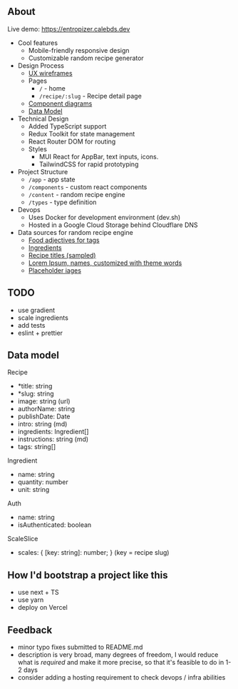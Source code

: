 ## About

Live demo: https://entropizer.calebds.dev

- Cool features
  - Mobile-friendly responsive design
  - Customizable random recipe generator
- Design Process
  - [UX wireframes](https://drive.google.com/file/d/1pOgbSXbPwX7bsYZtMwsLaZoKTYr_KTly/view?usp=sharing)
  - Pages
    - `/` - home
    - `/recipe/:slug` - Recipe detail page
  - [Component diagrams](https://docs.google.com/presentation/d/1a7bsjx7QPOEvrrmIchEWJd6rpAe5lsPouJADmcMwwIw/edit?usp=sharing)
  - [Data Model](#data-model)
- Technical Design
  - Added TypeScript support
  - Redux Toolkit for state management
  - React Router DOM for routing
  - Styles
    - MUI React for AppBar, text inputs, icons.
    - TailwindCSS for rapid prototyping
- Project Structure
  - `/app` - app state
  - `/components` - custom react components
  - `/content` - random recipe engine
  - `/types` - type definition
- Devops
  - Uses Docker for development environment (dev.sh)
  - Hosted in a Google Cloud Storage behind Cloudflare DNS
- Data sources for random recipe engine
  - [Food adjectives for tags](https://englishstudyhere-com.cdn.ampproject.org/c/s/englishstudyhere.com/grammar/adjectives/food-adjectives-list-of-food-adjectives/amp/)
  - [Ingredients](https://github.com/schollz/food-identicon/blob/master/ingredients.txt)
  - [Recipe titles (sampled)](https://github.com/dpapathanasiou/recipes)
  - [Lorem Ipsum, names, customized with theme words](https://github.com/dejavu1987/jabber)
  - [Placeholder iages](https://www.placeholder.com/)

## TODO
- use gradient
- scale ingredients
- add tests
- eslint + prettier

## Data model
Recipe
- *title: string
- *slug: string
- image: string (url)
- authorName: string
- publishDate: Date
- intro: string (md)
- ingredients: Ingredient[]
- instructions: string (md)
- tags: string[]

Ingredient
- name: string
- quantity: number
- unit: string

Auth
- name: string
- isAuthenticated: boolean

ScaleSlice
- scales: { [key: string]: number; } (key = recipe slug)

## How I'd bootstrap a project like this
- use next + TS
- use yarn
- deploy on Vercel

## Feedback
- minor typo fixes submitted to README.md
- description is very broad, many degrees of freedom, I would reduce what is _required_ and make it more precise, so that it's feasible to do in 1-2 days
- consider adding a hosting requirement to check devops / infra abilities